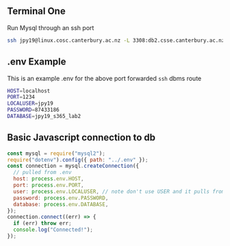 ## Terminal One

Run Mysql through an ssh port

```bash
ssh jpy19@linux.cosc.canterbury.ac.nz -L 3308:db2.csse.canterbury.ac.nz:3306 -N
```

## .env Example

This is an example .env for the above port forwarded `ssh` dbms route

```bash
HOST=localhost
PORT=1234
LOCALUSER=jpy19
PASSWORD=87433186
DATABASE=jpy19_s365_lab2
```

## Basic Javascript connection to db

```Javascript
const mysql = require("mysql2");
require("dotenv").config({ path: "../.env" });
const connection = mysql.createConnection({
  // pulled from .env
  host: process.env.HOST,
  port: process.env.PORT,
  user: process.env.LOCALUSER, // note don't use USER and it pulls from $USER (global var on mac)
  password: process.env.PASSWORD,
  database: process.env.DATABASE,
});
connection.connect((err) => {
  if (err) throw err;
  console.log("Connected!");
});

```
